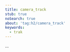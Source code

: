 ```yaml
---
title: camera_track
stub: true
noSearch: true
about: 'tag:h2/camera_track'
keywords:
  - trak
---
```

...
